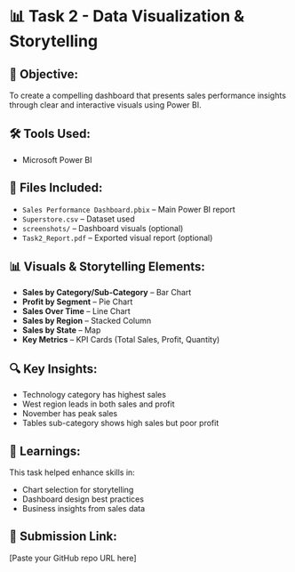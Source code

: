 # 📊 Task 2 - Data Visualization & Storytelling

## 🎯 Objective:
To create a compelling dashboard that presents sales performance insights through clear and interactive visuals using Power BI.

## 🛠 Tools Used:
- Microsoft Power BI

## 📁 Files Included:
- `Sales Performance Dashboard.pbix` – Main Power BI report
- `Superstore.csv` – Dataset used
- `screenshots/` – Dashboard visuals (optional)
- `Task2_Report.pdf` – Exported visual report (optional)

## 📊 Visuals & Storytelling Elements:
- **Sales by Category/Sub-Category** – Bar Chart
- **Profit by Segment** – Pie Chart
- **Sales Over Time** – Line Chart
- **Sales by Region** – Stacked Column
- **Sales by State** – Map
- **Key Metrics** – KPI Cards (Total Sales, Profit, Quantity)

## 🔍 Key Insights:
- Technology category has highest sales
- West region leads in both sales and profit
- November has peak sales
- Tables sub-category shows high sales but poor profit

## 📌 Learnings:
This task helped enhance skills in:
- Chart selection for storytelling
- Dashboard design best practices
- Business insights from sales data

## 🔗 Submission Link:
[Paste your GitHub repo URL here]
